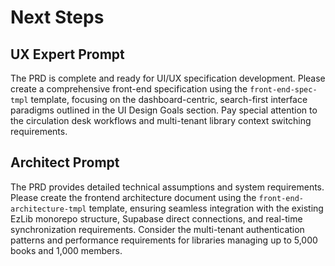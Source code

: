 # Next Steps

## UX Expert Prompt

The PRD is complete and ready for UI/UX specification development. Please create a comprehensive front-end specification using the `front-end-spec-tmpl` template, focusing on the dashboard-centric, search-first interface paradigms outlined in the UI Design Goals section. Pay special attention to the circulation desk workflows and multi-tenant library context switching requirements.

## Architect Prompt

The PRD provides detailed technical assumptions and system requirements. Please create the frontend architecture document using the `front-end-architecture-tmpl` template, ensuring seamless integration with the existing EzLib monorepo structure, Supabase direct connections, and real-time synchronization requirements. Consider the multi-tenant authentication patterns and performance requirements for libraries managing up to 5,000 books and 1,000 members.